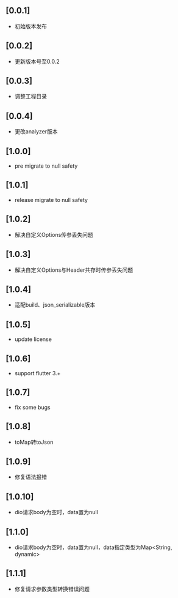 ## [0.0.1]  
* 初始版本发布
## [0.0.2]
* 更新版本号至0.0.2
## [0.0.3]
* 调整工程目录
## [0.0.4]
* 更改analyzer版本
## [1.0.0]
* pre migrate to null safety
## [1.0.1]
* release  migrate to null safety
## [1.0.2]
* 解决自定义Options传参丢失问题
## [1.0.3]
* 解决自定义Options与Header共存时传参丢失问题
## [1.0.4]
* 适配build、json_serializable版本
## [1.0.5]
* update license
## [1.0.6]
* support flutter 3.+
## [1.0.7]
* fix some bugs
## [1.0.8]
* toMap转toJson
## [1.0.9]
* 修复语法报错
## [1.0.10]
* dio请求body为空时，data置为null
## [1.1.0]
* dio请求body为空时，data置为null，data指定类型为Map<String, dynamic>
## [1.1.1]
* 修复请求参数类型转换错误问题